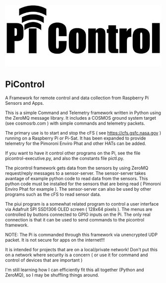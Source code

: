 ![Pi Control Logo by Michael Cudmore](/images/PiControl_Logo_v1.jpg)

# PiControl

A Framework for remote control and data collection from Raspberry Pi Sensors and Apps. 

This is a simple Command and Telemetry framework written in Python using the ZeroMQ message library. It includes a COSMOS ground system target (see cosmosrb.com ) with simple commands and telemetry packets. 

The primary use is to start and stop the cFS ( see https://cfs.gsfc.nasa.gov ) running on a Raspberry Pi or Pi-Sat. It has been expanded to provide telemetry for the Pimoroni Enviro Phat and other HATs can be added.   

If you want to have it control other programs on the Pi, see the file picontrol-executive.py, and also the constants file pictl.py. 

The picontrol framework gets data from the sensors by using ZeroMQ request/reply messages to a sensor-server. The sensor-server takes avantage of example python code to read data from the sensors. This python code must be installed for the sensors that are being read ( Pimoroni Enviro Phat for example ). The sensor-server can also be used by other programs such as the cFS to read sensor data.          

The piui program is a somewhat related program to control a user interface via Adafruit SPI SSD1306 OLED screen ( 128x64 pixels ). The menus are controlled by buttons connected to GPIO inputs on the Pi. The only real connection is that it can be used to send commands to the picontrol framework. 

NOTE: The Pi is commanded through this framework via unencrypted UDP packet. It is not secure for apps on the internet!!!

It is intended for projects that are on a local/private network! Don't put this on a network where security is a concern ( or use it for command and control of devices that are important )

I'm still learning how I can efficiently fit this all together (Python and ZeroMQ), so I may be shuffling things around. 

